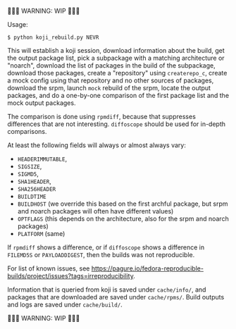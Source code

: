🚧🚧🚧 WARNING: WIP 🚧🚧🚧

Usage:
```
$ python koji_rebuild.py NEVR
```

This will establish a koji session,
download information about the build,
get the output package list,
pick a subpackage with a matching architecture or "noarch",
download the list of packages in the build of the subpackage,
download those packages,
create a "repository" using `createrepo_c`,
create a mock config using that repository and no other sources of packages,
download the srpm,
launch `mock` rebuild of the srpm,
locate the output packages,
and do a one-by-one comparison of the first package list and the mock output packages.

The comparison is done using `rpmdiff`,
because that suppresses differences that are not interesting.
`diffoscope` should be used for in-depth comparisons.

At least the following fields will always or almost always vary:
* `HEADERIMMUTABLE`,
* `SIGSIZE`,
* `SIGMD5`,
* `SHA1HEADER`,
* `SHA256HEADER`
* `BUILDTIME`
* `BUILDHOST` (we override this based on the first archful package, but srpm and noarch packages will often have different values)
* `OPTFLAGS` (this depends on the architecture, also for the srpm and noarch packages)
* `PLATFORM` (same)

If `rpmdiff` shows a difference, or if `diffoscope` shows a difference in `FILEMD5S` or `PAYLOADDIGEST`, then the builds was not reproducible.

For list of known issues, see https://pagure.io/fedora-reproducible-builds/project/issues?tags=irreproducibility.

Information that is queried from koji is saved under `cache/info/`,
and packages that are downloaded are saved under `cache/rpms/`.
Build outputs and logs are saved under `cache/build/`.

🚧🚧🚧 WARNING: WIP 🚧🚧🚧
